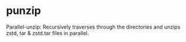 # punzip
Parallel-unzip: Recursively traverses through the directories and unzips zstd, tar & zstd.tar files in parallel. 
